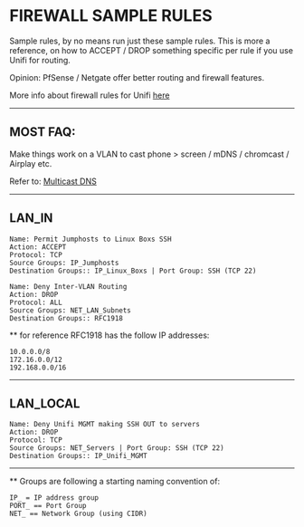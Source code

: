 # FIREWALL SAMPLE RULES

Sample rules, by no means run just these sample rules. 
This is more a reference, on how to ACCEPT / DROP something specific per rule if you use Unifi for routing.

Opinion: PfSense / Netgate offer better routing and firewall features.

More info about firewall rules for Unifi [here](https://help.ui.com/hc/en-us/articles/115003173168-UniFi-UDM-USG-Introduction-to-Firewall-Rules)

----

## MOST FAQ: ##

Make things work on a VLAN to cast phone > screen / mDNS / chromcast / Airplay etc.

Refer to: [Multicast DNS](https://github.com/lwsnz/unifi/tree/main/Unifi-InterVLAN-Multicast-mDNS)


----


## LAN_IN

```
Name: Permit Jumphosts to Linux Boxs SSH
Action: ACCEPT
Protocol: TCP
Source Groups: IP_Jumphosts 
Destination Groups:: IP_Linux_Boxs | Port Group: SSH (TCP 22)
```

```
Name: Deny Inter-VLAN Routing
Action: DROP
Protocol: ALL
Source Groups: NET_LAN_Subnets
Destination Groups:: RFC1918
```

** for reference RFC1918 has the follow IP addresses:
```
10.0.0.0/8
172.16.0.0/12
192.168.0.0/16
```

----

## LAN_LOCAL

```
Name: Deny Unifi MGMT making SSH OUT to servers
Action: DROP
Protocol: TCP
Source Groups: NET_Servers | Port Group: SSH (TCP 22)
Destination Groups:: IP_Unifi_MGMT
```

----

** Groups are following a starting naming convention of:
```
IP_ = IP address group
PORT_ == Port Group
NET_ == Network Group (using CIDR)